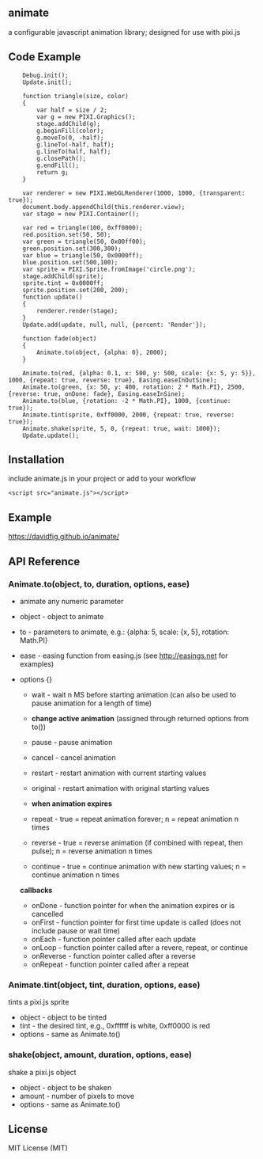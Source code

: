 ## animate
a configurable javascript animation library; designed for use with pixi.js

## Code Example

        Debug.init();
        Update.init();

        function triangle(size, color)
        {
            var half = size / 2;
            var g = new PIXI.Graphics();
            stage.addChild(g);
            g.beginFill(color);
            g.moveTo(0, -half);
            g.lineTo(-half, half);
            g.lineTo(half, half);
            g.closePath();
            g.endFill();
            return g;
        }

        var renderer = new PIXI.WebGLRenderer(1000, 1000, {transparent: true});
        document.body.appendChild(this.renderer.view);
        var stage = new PIXI.Container();

        var red = triangle(100, 0xff0000);
        red.position.set(50, 50);
        var green = triangle(50, 0x00ff00);
        green.position.set(300,300);
        var blue = triangle(50, 0x0000ff);
        blue.position.set(500,100);
        var sprite = PIXI.Sprite.fromImage('circle.png');
        stage.addChild(sprite);
        sprite.tint = 0x0000ff;
        sprite.position.set(200, 200);
        function update()
        {
            renderer.render(stage);
        }
        Update.add(update, null, null, {percent: 'Render'});

        function fade(object)
        {
            Animate.to(object, {alpha: 0}, 2000);
        }

        Animate.to(red, {alpha: 0.1, x: 500, y: 500, scale: {x: 5, y: 5}}, 1000, {repeat: true, reverse: true}, Easing.easeInOutSine);
        Animate.to(green, {x: 50, y: 400, rotation: 2 * Math.PI}, 2500, {reverse: true, onDone: fade}, Easing.easeInSine);
        Animate.to(blue, {rotation: -2 * Math.PI}, 1000, {continue: true});
        Animate.tint(sprite, 0xff0000, 2000, {repeat: true, reverse: true});
        Animate.shake(sprite, 5, 0, {repeat: true, wait: 1000});
        Update.update();

## Installation
include animate.js in your project or add to your workflow

    <script src="animate.js"></script>

## Example
https://davidfig.github.io/animate/

## API Reference

### Animate.to(object, to, duration, options, ease)
* animate any numeric parameter
* object - object to animate
* to - parameters to animate, e.g.: {alpha: 5, scale: {x, 5}, rotation: Math.PI}
* ease - easing function from easing.js (see http://easings.net for examples)
* options {}

  - wait - wait n MS before starting animation (can also be used to pause animation for a length of time)

  - __change active animation__ (assigned through returned options from to())
  - pause - pause animation
  - cancel - cancel animation
  - restart - restart animation with current starting values
  - original - restart animation with original starting values

  - __when animation expires__
  - repeat - true = repeat animation forever; n = repeat animation n times
  - reverse - true = reverse animation (if combined with repeat, then pulse); n = reverse animation n times
  - continue - true = continue animation with new starting values; n = continue animation n times

  __callbacks__
  - onDone - function pointer for when the animation expires or is cancelled
  - onFirst - function pointer for first time update is called (does not include pause or wait time)
  - onEach - function pointer called after each update
  - onLoop - function pointer called after a revere, repeat, or continue
  - onReverse - function pointer called after a reverse
  - onRepeat - function pointer called after a repeat

### Animate.tint(object, tint, duration, options, ease)
tints a pixi.js sprite
* object - object to be tinted
* tint - the desired tint, e.g., 0xffffff is white, 0xff0000 is red
* options - same as Animate.to()

### shake(object, amount, duration, options, ease)
shake a pixi.js object
* object - object to be shaken
* amount - number of pixels to move
* options - same as Animate.to()

## License
MIT License (MIT)
